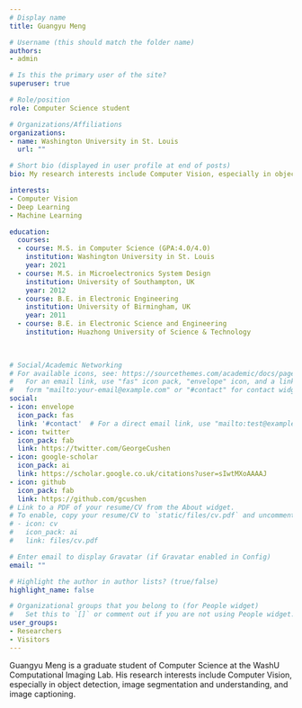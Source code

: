 ```yaml
---
# Display name
title: Guangyu Meng 

# Username (this should match the folder name)
authors:
- admin

# Is this the primary user of the site?
superuser: true

# Role/position
role: Computer Science student

# Organizations/Affiliations
organizations:
- name: Washington University in St. Louis
  url: ""

# Short bio (displayed in user profile at end of posts)
bio: My research interests include Computer Vision, especially in object detection, image segmentation and understanding, and image captioning. 

interests:
- Computer Vision
- Deep Learning
- Machine Learning

education:
  courses:
  - course: M.S. in Computer Science (GPA:4.0/4.0)
    institution: Washington University in St. Louis
    year: 2021
  - course: M.S. in Microelectronics System Design
    institution: University of Southampton, UK
    year: 2012
  - course: B.E. in Electronic Engineering
    institution: University of Birmingham, UK
    year: 2011
  - course: B.E. in Electronic Science and Engineering 
    institution: Huazhong University of Science & Technology
    
    

# Social/Academic Networking
# For available icons, see: https://sourcethemes.com/academic/docs/page-builder/#icons
#   For an email link, use "fas" icon pack, "envelope" icon, and a link in the
#   form "mailto:your-email@example.com" or "#contact" for contact widget.
social:
- icon: envelope
  icon_pack: fas
  link: '#contact'  # For a direct email link, use "mailto:test@example.org".
- icon: twitter
  icon_pack: fab
  link: https://twitter.com/GeorgeCushen
- icon: google-scholar
  icon_pack: ai
  link: https://scholar.google.co.uk/citations?user=sIwtMXoAAAAJ
- icon: github
  icon_pack: fab
  link: https://github.com/gcushen
# Link to a PDF of your resume/CV from the About widget.
# To enable, copy your resume/CV to `static/files/cv.pdf` and uncomment the lines below.
# - icon: cv
#   icon_pack: ai
#   link: files/cv.pdf

# Enter email to display Gravatar (if Gravatar enabled in Config)
email: ""

# Highlight the author in author lists? (true/false)
highlight_name: false

# Organizational groups that you belong to (for People widget)
#   Set this to `[]` or comment out if you are not using People widget.
user_groups:
- Researchers
- Visitors
---
```


Guangyu Meng is a graduate student of Computer Science at the WashU Computational Imaging Lab. His research interests include Computer Vision, especially in object detection, image segmentation and understanding, and image captioning. 


